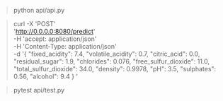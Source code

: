 > python api/api.py

> curl -X 'POST' \
'http://0.0.0.0:8080/predict' \
-H 'accept: application/json' \
-H 'Content-Type: application/json' \
-d '{
"fixed_acidity": 7.4,
"volatile_acidity": 0.7,
"citric_acid": 0.0,
"residual_sugar": 1.9,
"chlorides": 0.076,
"free_sulfur_dioxide": 11.0,
"total_sulfur_dioxide": 34.0,
"density": 0.9978,
"pH": 3.5,
"sulphates": 0.56,
"alcohol": 9.4
}
'

> pytest api/test.py 